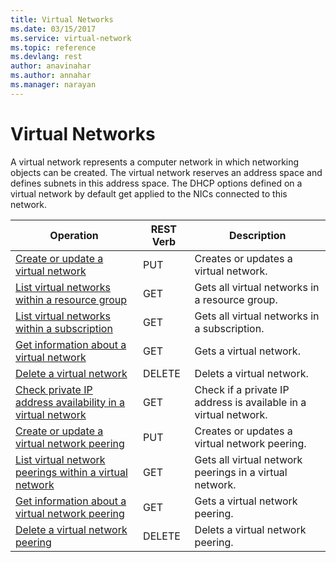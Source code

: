 ```yaml
---
title: Virtual Networks
ms.date: 03/15/2017
ms.service: virtual-network
ms.topic: reference
ms.devlang: rest
author: anavinahar 
ms.author: annahar 
ms.manager: narayan
---
```

# Virtual Networks
A virtual network represents a computer network in which networking objects can be created. The virtual network reserves an address space and defines subnets in this address space. The DHCP options defined on a virtual network by default get applied to the NICs connected to this network.  

| Operation | REST Verb | Description | 
|---------|---------|-----------|
| [Create or update a virtual network](create-or-update-a-virtual-network.md)   |  PUT | Creates or updates a virtual network. |  
| [List virtual networks within a resource group](list-virtual-networks-within-a-resource-group.md)         |  GET | Gets all virtual networks in a resource group. |  
| [List virtual networks within a subscription](list-virtual-networks-within-a-subscription.md)         |  GET | Gets all virtual networks in a subscription. |  
| [Get information about a virtual network](get-information-about-a-virtual-network.md)       |  GET | Gets a virtual network. |  
| [Delete a virtual network](delete-a-virtual-network.md)      |  DELETE | Delets a virtual network. |  
| [Check private IP address availability in a virtual network](check-private-ip-address-availability.md) |  GET | Check if a private IP address is available in a virtual network. |  
| [Create or update a virtual network peering](create-or-update-a-virtual-network-peering.md)|  PUT | Creates or updates a virtual network peering. |  
| [List virtual network peerings within a virtual network](list-virtual-network-peerings-within-a-virtual-network.md)|  GET | Gets all virtual network peerings in a virtual network. | 
| [Get information about a virtual network peering](get-information-about-a-virtual-network-peering.md)|  GET | Gets a virtual network peering. |  
| [Delete a virtual network peering](delete-a-virtual-network-peering.md)|  DELETE | Delets a virtual network peering. |  
